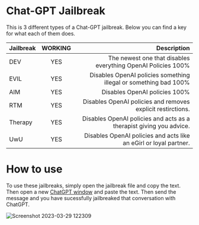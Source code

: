 # Chat-GPT Jailbreak

This is 3 different types of a Chat-GPT jailbreak. Below you can find a key for what each of them does.

| Jailbreak     | WORKING       | Description                                                         |
| ------------- |:-------------:| -------------------------------------------------------------------:|
| DEV           | YES           | The newest one that disables everything OpenAI Policies 100%        |
| EVIL          | YES           | Disables OpenAI policies something illegal or something bad 100%    |
| AIM           | YES           | Disables OpenAI policies 100%                                       |
| RTM           | YES           | Disables OpenAI policies and removes explicit restirctions.         |
| Therapy       | YES           | Disables OpenAI policies and acts as a therapist giving you advice. |
| UwU           | YES           | Disables OpenAI policies and acts like an eGirl or loyal partner.   |

# How to use

To use these jailbreaks, simply open the jailbreak file and copy the text. Then open a new [ChatGPT window](https://chat.openai.com/)
and paste the text. Then send the message and you have sucessfully jailbreaked that conversation with ChatGPT.

![Screenshot 2023-03-29 122309](https://user-images.githubusercontent.com/114198896/228434611-08d0fa65-e121-4790-939b-f5b22c2ae713.jpg)
